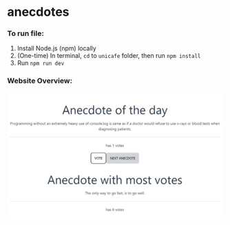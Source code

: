 # anecdotes

### To run file:

1. Install Node.js (npm) locally
2. (One-time) In terminal, `cd` to `unicafe` folder, then  run `npm install`
3. Run `npm run dev`


### Website Overview:  
<img src="./src/assets/Screenshot-Anecdote.jpg" width="600">


